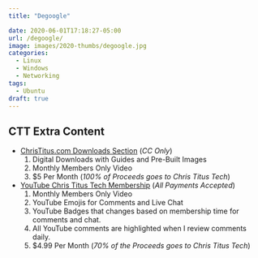 ```yaml
---
title: "Degoogle"

date: 2020-06-01T17:18:27-05:00
url: /degoogle/
image: images/2020-thumbs/degoogle.jpg
categories:
  - Linux
  - Windows
  - Networking
tags:
  - Ubuntu
draft: true
---
```

<!--more-->

## CTT Extra Content

- [ChrisTitus.com Downloads Section][1] (_CC Only_)
  1. Digital Downloads with Guides and Pre-Built Images
  2. Monthly Members Only Video
  3. $5 Per Month (_100% of Proceeds goes to Chris Titus Tech_)
- [YouTube Chris Titus Tech Membership][2] (_All Payments Accepted_)
  1. Monthly Members Only Video
  2. YouTube Emojis for Comments and Live Chat
  3. YouTube Badges that changes based on membership time for comments and chat.
  4. All YouTube comments are highlighted when I review comments daily. 
  5. $4.99 Per Month (_70% of the Proceeds goes to Chris Titus Tech_)

 [1]: https://portal.christitus.com
 [2]: https://christitus.com/join